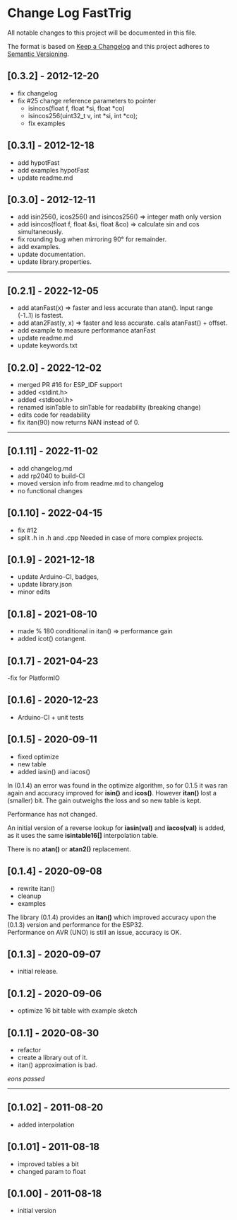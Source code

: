# Change Log FastTrig

All notable changes to this project will be documented in this file.

The format is based on [Keep a Changelog](http://keepachangelog.com/)
and this project adheres to [Semantic Versioning](http://semver.org/).


## [0.3.2] - 2012-12-20
- fix changelog
- fix #25 change reference parameters to pointer 
  - isincos(float f, float \*si, float \*co)
  - isincos256(uint32_t v, int \*si, int \*co);
  - fix examples


## [0.3.1] - 2012-12-18
- add hypotFast
- add examples hypotFast
- update readme.md

## [0.3.0] - 2012-12-11
- add isin256(), icos256() and isincos256() => integer math only version
- add isincos(float f, float &si, float &co) => calculate sin and cos simultaneously.
- fix rounding bug when mirroring 90° for remainder.
- add examples.
- update documentation.
- update library.properties.

----

## [0.2.1] - 2022-12-05
- add atanFast(x) => faster and less accurate than atan(). 
  Input range (-1..1) is fastest.
- add atan2Fast(y, x) => faster and less accurate. 
  calls atanFast() + offset.
- add example to measure performance atanFast
- update readme.md
- update keywords.txt

## [0.2.0] - 2022-12-02
- merged PR #16 for ESP_IDF support
- added <stdint.h>
- added <stdbool.h>
- renamed isinTable to sinTable for readability (breaking change)
- edits code for readability
- fix itan(90) now returns NAN instead of 0.

----

## [0.1.11] - 2022-11-02
- add changelog.md
- add rp2040 to build-CI
- moved version info from readme.md to changelog
- no functional changes

## [0.1.10] - 2022-04-15
- fix #12 
- split .h in .h and .cpp Needed in case of more complex projects.

## [0.1.9] - 2021-12-18  
- update Arduino-CI, badges, 
- update library.json
- minor edits

## [0.1.8] - 2021-08-10
- made % 180 conditional in itan() => performance gain
- added icot() cotangent.

## [0.1.7] - 2021-04-23
 -fix for PlatformIO

## [0.1.6] - 2020-12-23
- Arduino-CI + unit tests

## [0.1.5] - 2020-09-11
- fixed optimize
- new table
- added iasin() and iacos()

In (0.1.4) an error was found in the optimize algorithm, so for 0.1.5 
it was ran again and accuracy improved for **isin()** and **icos()**. 
However **itan()** lost a (smaller) bit. 
The gain outweighs the loss and so new table is kept.

Performance has not changed.

An initial version of a reverse lookup for **iasin(val)** and **iacos(val)** 
is added, as it uses the same **isintable16\[\]** interpolation table.

There is no **atan()** or **atan2()** replacement.


## [0.1.4] - 2020-09-08
- rewrite itan()
- cleanup
- examples

The library (0.1.4) provides an **itan()** which improved accuracy 
upon the (0.1.3) version and performance for the ESP32.  
Performance on AVR (UNO) is still an issue, accuracy is OK.


## [0.1.3] - 2020-09-07
- initial release.

## [0.1.2] - 2020-09-06
- optimize 16 bit table with example sketch

## [0.1.1] - 2020-08-30
- refactor
- create a library out of it.
- itan() approximation is bad.


_eons passed_

----

## [0.1.02] - 2011-08-20
- added interpolation

## [0.1.01] - 2011-08-18
- improved tables a bit 
- changed param to float

## [0.1.00] - 2011-08-18
- initial version

